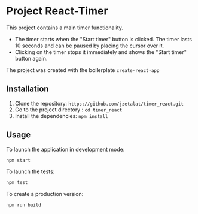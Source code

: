 # Project React-Timer

This project contains a main timer functionality.
- The timer starts when the "Start timer" button is clicked. The timer lasts 10 seconds and can be paused by placing the cursor over it.
- Clicking on the timer stops it immediately and shows the "Start timer" button again.

The project was created with the boilerplate `create-react-app`


## Installation

1. Clone the repository: `https://github.com/jzetalat/timer_react.git`
2. Go to the project directory : `cd timer_react`
3. Install the dependencies: `npm install`

## Usage

To launch the application in development mode:
```sh
npm start
```
To launch the tests: 
```sh
npm test
```
To create a production version:
```sh
npm run build
```